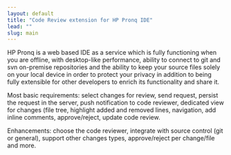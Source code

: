 ```yaml
---
layout: default
title: "Code Review extension for HP Pronq IDE"
lead: ""
slug: main
---
```


HP Pronq is a web based IDE as a service which is fully functioning when you
are offline, with desktop-like performance, ability to connect to git and svn
on-premise repositories and the ability to keep your 
source files solely on your local device in order to protect your privacy in
addition to being fully extensible for other developers 
to enrich its functionality and share it.

Most basic requirements: select changes for review, send request, persist the
request in the server, push notification to code reviewer, dedicated view for
changes (file tree, highlight added and removed lines, navigation, add inline
comments, approve/reject, update code review.

Enhancements: choose the code reviewer, integrate with source control (git
or general), support other changes types, approve/reject per change/file and
more. 

